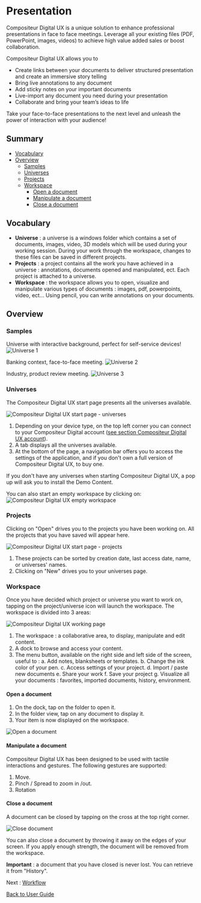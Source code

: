 # Presentation 

Compositeur Digital UX is a unique solution to enhance professional presentations in face to face meetings. 
Leverage all your existing files (PDF, PowerPoint, images, videos) to achieve high value added sales or boost collaboration.

Compositeur Digital UX allows you to 
* Create links between your documents to deliver structured presentation and create an immersive story telling
* Bring live annotations to any document
* Add sticky notes on your important documents
* Live-import any document you need during your presentation
* Collaborate and bring your team’s ideas to life

Take your face-to-face presentations to the next level and unleash the power of interaction with your audience!

## Summary
* [Vocabulary](#vocabulary)
* [Overview](#overview)
  * [Samples](#samples)
  * [Universes](#universes)
  * [Projects](#projects)
  * [Workspace](#workspace)
    * [Open a document](#open-a-document)
    * [Manipulate a document](#manipulate-a-document)
    * [Close a document](#close-a-document)

## Vocabulary 

* **Universe** : a universe is a windows folder which contains a set of documents, images, video, 3D models which will be used during your working session. During your work through the workspace, changes to these files can be saved in different projects.
* **Projects** : a project contains all the work you have achieved in a universe : annotations, documents opened and manipulated, ect. Each project is attached to a universe.
* **Workspace** : the workspace allows you to open, visualize and manipulate various types of documents : images, pdf, powerpoints, video, ect... Using pencil, you can write annotations on your documents.

## Overview

### Samples

Universe with interactive background, perfect for self-service devices!
![Universe 1](../img/pres-universe1.JPG)

Banking context, face-to-face meeting.
![Universe 2](../img/pres-universe2.JPG)

Industry, product review meeting.
![Universe 3](../img/pres-universe3.JPG)

### Universes

The Compositeur Digital UX start page presents all the universes available. 

![Compositeur Digital UX start page - universes](../img/pres_universes.jpg)

1. Depending on your device type, on the top left corner you can connect to your Compositeur Digital account ([see section Compositeur Digital UX account](../administrative_guide/account.md)).
1. A tab displays all the universes available. 
1. At the bottom of the page, a navigation bar offers you to access the settings of the application, and if you don't own a full version of Compositeur Digital UX, to buy one.

If you don't have any universes when starting Compositeur Digital UX, a pop up will ask you to install the Demo Content. 

You can also start an empty workspace by clicking on:
![Compositeur Digital UX empty workspace](../img/pres_icon_empty_universe.jpg)


### Projects

Clicking on "Open" drives you to the projects you have been working on. All the projects that you have saved will appear here.

![Compositeur Digital UX start page - projects](../img/pres_projects_sort_by.jpg)

1. These projects can be sorted by creation date, last access date, name, or universes' names.
2. Clicking on "New" drives you to your universes page.

### Workspace

Once you have decided which project or universe you want to work on, tapping on the project/universe icon will launch the workspace.
The workspace is divided into 3 areas:

![Compositeur Digital UX working page](../img/pres_workspace.jpg)

1. The workspace : a collaborative area, to display, manipulate and edit content.
1. A dock to browse and access your content.
1. The menu button, available on the right side and left side of the screen, useful to : 
   a. Add notes, blanksheets or templates.
   b. Change the ink color of your pen.
   c. Access settings of your project.
   d. Import / paste new documents
   e. Share your work
   f. Save your project
   g. Visualize all your documents : favorites, imported documents, history, environment.

#### Open a document

1. On the dock, tap on the folder to open it.
1. In the folder view, tap on any document to display it.
1. Your item is now displayed on the workspace.

![Open a document](../img/pres_open_document.jpg)

#### Manipulate a document

Compositeur Digital UX has been designed to be used with tactile interactions and gestures.
The following gestures are supported:
1. Move.
1. Pinch / Spread to zoom in /out.
1. Rotation

#### Close a document

A document can be closed by tapping on the cross at the top right corner.

![Close document](../img/pres_workspace_close_doc.jpg)

You can also close a document by throwing it away on the edges of your screen. If you apply enough strength, the document will be removed from the workspace. 

**Important** : a document that you have closed is never lost. You can retrieve it from "History".

Next : [Workflow](workflow.md)

[Back to User Guide](index.md)
